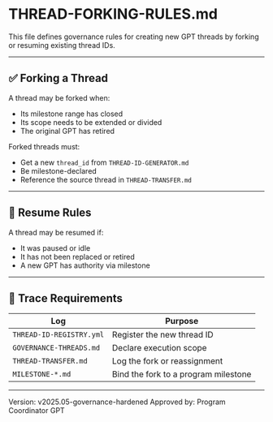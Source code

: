 # THREAD-FORKING-RULES.md

This file defines governance rules for creating new GPT threads by forking or resuming existing thread IDs.

---

## ✅ Forking a Thread

A thread may be forked when:
- Its milestone range has closed
- Its scope needs to be extended or divided
- The original GPT has retired

Forked threads must:
- Get a new `thread_id` from `THREAD-ID-GENERATOR.md`
- Be milestone-declared
- Reference the source thread in `THREAD-TRANSFER.md`

---

## 🔄 Resume Rules

A thread may be resumed if:
- It was paused or idle
- It has not been replaced or retired
- A new GPT has authority via milestone

---

## 🔐 Trace Requirements

| Log | Purpose |
|-----|---------|
| `THREAD-ID-REGISTRY.yml` | Register the new thread ID |
| `GOVERNANCE-THREADS.md` | Declare execution scope |
| `THREAD-TRANSFER.md` | Log the fork or reassignment |
| `MILESTONE-*.md` | Bind the fork to a program milestone |

---

Version: v2025.05-governance-hardened
Approved by: Program Coordinator GPT
